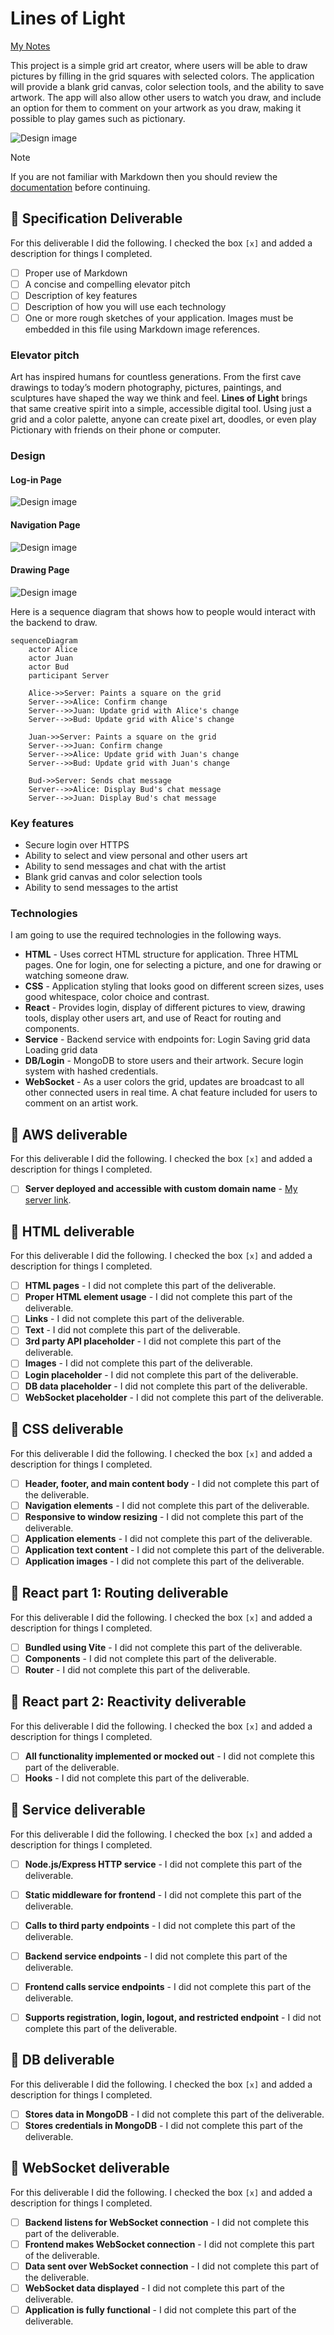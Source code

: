 # Lines of Light

[My Notes](notes.md)

This project is a simple grid art creator, where users will be able to draw pictures by filling in the grid squares with selected colors. The application will provide a blank grid canvas, color selection tools, and the ability to save artwork. The app will also allow other users to watch you draw, and include an option for them to comment on your artwork as you draw, making it possible to play games such as pictionary.

![Design image](sunset.jpeg)



> [!NOTE]
>  If you are not familiar with Markdown then you should review the [documentation](https://docs.github.com/en/get-started/writing-on-github/getting-started-with-writing-and-formatting-on-github/basic-writing-and-formatting-syntax) before continuing.

## 🚀 Specification Deliverable

For this deliverable I did the following. I checked the box `[x]` and added a description for things I completed.

- [ ] Proper use of Markdown
- [ ] A concise and compelling elevator pitch
- [ ] Description of key features
- [ ] Description of how you will use each technology
- [ ] One or more rough sketches of your application. Images must be embedded in this file using Markdown image references.

### Elevator pitch

Art has inspired humans for countless generations. From the first cave drawings to today’s modern photography, pictures, paintings, and sculptures have shaped the way we think and feel. **Lines of Light** brings that same creative spirit into a simple, accessible digital tool. Using just a grid and a color palette, anyone can create pixel art, doodles, or even play Pictionary with friends on their phone or computer.

### Design

#### Log-in Page
![Design image](SignInPage.png)
#### Navigation Page
![Design image](SelectArtPage.png)
#### Drawing Page
![Design image](DrawArtPage.png)

Here is a sequence diagram that shows how to people would interact with the backend to draw.

```mermaid
sequenceDiagram
    actor Alice
    actor Juan
    actor Bud
    participant Server

    Alice->>Server: Paints a square on the grid
    Server-->>Alice: Confirm change
    Server-->>Juan: Update grid with Alice's change
    Server-->>Bud: Update grid with Alice's change

    Juan->>Server: Paints a square on the grid
    Server-->>Juan: Confirm change
    Server-->>Alice: Update grid with Juan's change
    Server-->>Bud: Update grid with Juan's change

    Bud->>Server: Sends chat message
    Server-->>Alice: Display Bud's chat message
    Server-->>Juan: Display Bud's chat message

```


### Key features

- Secure login over HTTPS
- Ability to select and view personal and other users art
- Ability to send messages and chat with the artist
- Blank grid canvas and color selection tools
- Ability to send messages to the artist 


### Technologies

I am going to use the required technologies in the following ways.

- **HTML** - Uses correct HTML structure for application. Three HTML pages. One for login, one for selecting a picture, and one for drawing or watching someone draw.
- **CSS** - Application styling that looks good on different screen sizes, uses good whitespace, color choice and contrast.
- **React** - Provides login, display of different pictures to view, drawing tools, display other users art, and use of React for routing and components.
- **Service** - Backend service with endpoints for:
Login
Saving grid data
Loading grid data
- **DB/Login** - MongoDB to store users and their artwork. Secure login system with hashed credentials.
- **WebSocket** - As a user colors the grid, updates are broadcast to all other connected users in real time. A chat feature included for users to comment on an artist work.


## 🚀 AWS deliverable

For this deliverable I did the following. I checked the box `[x]` and added a description for things I completed.

- [ ] **Server deployed and accessible with custom domain name** - [My server link](https://yourdomainnamehere.click).

## 🚀 HTML deliverable

For this deliverable I did the following. I checked the box `[x]` and added a description for things I completed.

- [ ] **HTML pages** - I did not complete this part of the deliverable.
- [ ] **Proper HTML element usage** - I did not complete this part of the deliverable.
- [ ] **Links** - I did not complete this part of the deliverable.
- [ ] **Text** - I did not complete this part of the deliverable.
- [ ] **3rd party API placeholder** - I did not complete this part of the deliverable.
- [ ] **Images** - I did not complete this part of the deliverable.
- [ ] **Login placeholder** - I did not complete this part of the deliverable.
- [ ] **DB data placeholder** - I did not complete this part of the deliverable.
- [ ] **WebSocket placeholder** - I did not complete this part of the deliverable.

## 🚀 CSS deliverable

For this deliverable I did the following. I checked the box `[x]` and added a description for things I completed.

- [ ] **Header, footer, and main content body** - I did not complete this part of the deliverable.
- [ ] **Navigation elements** - I did not complete this part of the deliverable.
- [ ] **Responsive to window resizing** - I did not complete this part of the deliverable.
- [ ] **Application elements** - I did not complete this part of the deliverable.
- [ ] **Application text content** - I did not complete this part of the deliverable.
- [ ] **Application images** - I did not complete this part of the deliverable.

## 🚀 React part 1: Routing deliverable

For this deliverable I did the following. I checked the box `[x]` and added a description for things I completed.

- [ ] **Bundled using Vite** - I did not complete this part of the deliverable.
- [ ] **Components** - I did not complete this part of the deliverable.
- [ ] **Router** - I did not complete this part of the deliverable.

## 🚀 React part 2: Reactivity deliverable

For this deliverable I did the following. I checked the box `[x]` and added a description for things I completed.

- [ ] **All functionality implemented or mocked out** - I did not complete this part of the deliverable.
- [ ] **Hooks** - I did not complete this part of the deliverable.

## 🚀 Service deliverable

For this deliverable I did the following. I checked the box `[x]` and added a description for things I completed.

- [ ] **Node.js/Express HTTP service** - I did not complete this part of the deliverable.
- [ ] **Static middleware for frontend** - I did not complete this part of the deliverable.
- [ ] **Calls to third party endpoints** - I did not complete this part of the deliverable.
- [ ] **Backend service endpoints** - I did not complete this part of the deliverable.
- [ ] **Frontend calls service endpoints** - I did not complete this part of the deliverable.
- [ ] **Supports registration, login, logout, and restricted endpoint** - I did not complete this part of the deliverable.


## 🚀 DB deliverable

For this deliverable I did the following. I checked the box `[x]` and added a description for things I completed.

- [ ] **Stores data in MongoDB** - I did not complete this part of the deliverable.
- [ ] **Stores credentials in MongoDB** - I did not complete this part of the deliverable.

## 🚀 WebSocket deliverable

For this deliverable I did the following. I checked the box `[x]` and added a description for things I completed.

- [ ] **Backend listens for WebSocket connection** - I did not complete this part of the deliverable.
- [ ] **Frontend makes WebSocket connection** - I did not complete this part of the deliverable.
- [ ] **Data sent over WebSocket connection** - I did not complete this part of the deliverable.
- [ ] **WebSocket data displayed** - I did not complete this part of the deliverable.
- [ ] **Application is fully functional** - I did not complete this part of the deliverable.
